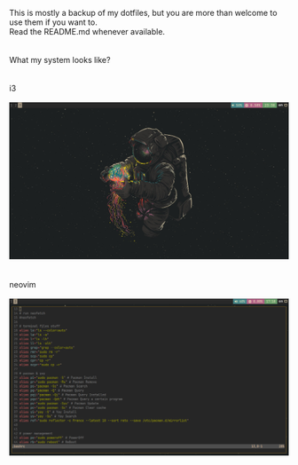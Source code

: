 This is mostly a backup of my dotfiles, but you are more than welcome to use them if you want to.\
Read the README.md whenever available.\
\
\
What my system looks like?\
\
\
i3\
\
![alt text](https://github.com/AymenBenbellil/aymenbenbellil.github.io/blob/main/photos/i3.png "i3")\
\
\
neovim\
\
![alt text](https://github.com/AymenBenbellil/aymenbenbellil.github.io/blob/main/photos/nvim.png "neovim")
